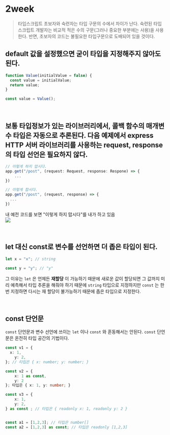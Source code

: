 # 2week

> 타입스크립트 초보자와 숙련자는 타입 구문의 수에서 차이가 난다. 숙련된 타입스크립트 개발자는 비교적 적은 수의 구문(그러나 중요한 부분에는 사용)을 사용한다. 반면, 초보자의 코드는 불필요한 타입구문으로 도배되어 있을 것이다.

## default 값을 설정했으면 굳이 타입을 지정해주지 않아도 된다.

```typescript
function Value(initialValue = false) {
  const value = initialValue;
  return value;
}

const value = Value();
```

<br />

## 보통 타입정보가 있는 라이브러리에서, 콜백 함수의 매개변수 타입은 자동으로 추론된다. 다음 예제에서 express HTTP 서버 라이브러리를 사용하는 request, response의 타입 선언은 필요하지 않다.

```typescript
// 이렇게 하지 맙시다.
app.get("/post", (request: Request, response: Respone) => {
	...
})

// 이렇게 합시다.
app.get("/post", (request, response) => {
  ...
})

```

내 예전 코드를 보면 "이렇게 하지 맙시다"를 내가 하고 있음  
<img src="https://s3-us-west-2.amazonaws.com/secure.notion-static.com/deb5f71b-ada1-4adb-b956-75fb64797bdc/Untitled.png">

<br />

## let 대신 const로 변수를 선언하면 더 좁은 타입이 된다.

```typescript
let x = "x"; // string

const y = "y"; // "y"
```

그 이유는 `let` 은 언제든 **재할당** 이 가능하기 때문에 새로운 값이 할당되면 그 값까지 미리 예측해서 타입 추론을 해줘야 하기 때문에 `string` 타입으로 지정하지만 `const` 는 한번 지정하면 다시는 재 할당이 불가능하기 때문에 좁은 타입으로 지정한다.

<br />

## const 단언문

`const` 단언문과 변수 선언에 쓰이는 `let` 이나 `const` 와 혼동해서는 안된다. `const` 단언문은 온전히 타입 공간의 기법이다.

```typescript
const v1 = {
  x: 1,
	y: 2,
}; // 타입은 { x: number; y: number; }

const v2 = {
	x: 1 as const,
	y: 2
}; 타입은 { x: 1, y: number; }

const v3 = {
	x: 1,
	y: 2,
} as const ; // 타입은 { readonly x: 1, readonly y: 2 }


const a1 = [1,2,3]; // 타입은 number[]
const a2 = [1,2,3] as const; // 타입은 readonly [1,2,3]
```
